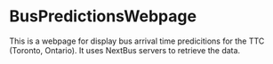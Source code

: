 # BusPredictionsWebpage

This is a webpage for display bus arrival time predicitions for the TTC (Toronto, Ontario).
It uses NextBus servers to retrieve the data.
